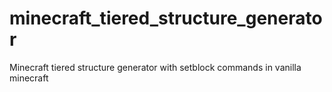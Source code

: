 # minecraft_tiered_structure_generator
Minecraft tiered structure generator with setblock commands in vanilla minecraft
